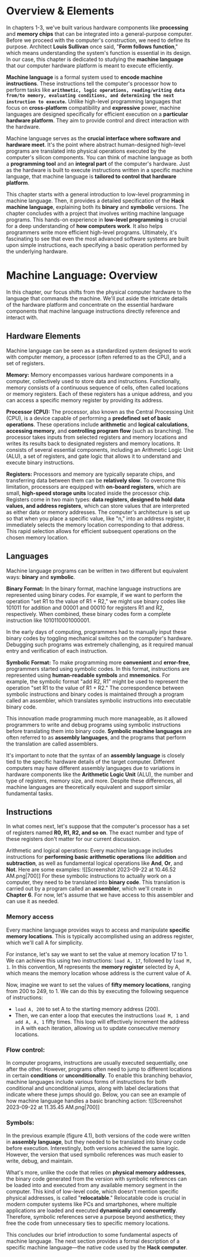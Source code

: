 # Overview & Elements
In chapters 1-3, we've built various hardware components like **processing** and **memory chips** that can be integrated into a general-purpose computer. Before we proceed with the computer's construction, we need to define its purpose. Architect **Louis Sullivan** once said, "**Form follows function**," which means understanding the system's function is essential in its design. In our case, this chapter is dedicated to studying the **machine language** that our computer hardware platform is meant to execute efficiently.

**Machine language** is a formal system used to **encode machine instructions**. These instructions tell the computer's processor how to perform tasks like **`arithmetic, logic operations, reading/writing data from/to memory, evaluating conditions, and determining the next instruction to execute`.** Unlike high-level programming languages that focus on **cross-platform** compatibility and **expressive** power, machine languages are designed specifically for efficient execution on a **particular hardware platform**. They aim to provide control and direct interaction with the hardware.

Machine language serves as the **crucial interface where software and hardware meet**. It's the point where abstract human-designed high-level programs are translated into physical operations executed by the computer's silicon components. You can think of machine language as both a **programming tool** and an **integral part** of the computer's hardware. Just as the hardware is built to execute instructions written in a specific machine language, that machine language is **tailored to control that hardware platform**.

This chapter starts with a general introduction to low-level programming in machine language. Then, it provides a detailed specification of the **Hack machine language**, explaining both its **binary** and **symbolic** versions. The chapter concludes with a project that involves writing machine language programs. This hands-on experience in **low-level programming** is crucial for a deep understanding of **how computers work**. It also helps programmers write more efficient high-level programs. Ultimately, it's fascinating to see that even the most advanced software systems are built upon simple instructions, each specifying a basic operation performed by the underlying hardware.

# Machine Language: Overview
In this chapter, our focus shifts from the physical computer hardware to the language that commands the machine. We'll put aside the intricate details of the hardware platform and concentrate on the essential hardware components that machine language instructions directly reference and interact with.

## Hardware Elements
Machine language can be seen as a standardized system designed to work with computer memory, a processor (often referred to as the CPU), and a set of registers.

**Memory:** Memory encompasses various hardware components in a computer, collectively used to store data and instructions. Functionally, memory consists of a continuous sequence of cells, often called locations or memory registers. Each of these registers has a unique address, and you can access a specific memory register by providing its address.

**Processor (CPU):** The processor, also known as the Central Processing Unit (CPU), is a device capable of performing a **predefined set of basic operations**. These operations include **arithmetic** and **logical calculations**, **accessing memory**, and **controlling program flow** (such as branching). The processor takes inputs from selected registers and memory locations and writes its results back to designated registers and memory locations. It consists of several essential components, including an Arithmetic Logic Unit (ALU), a set of registers, and gate logic that allows it to understand and execute binary instructions.

**Registers:** Processors and memory are typically separate chips, and transferring data between them can be **relatively slow**. To overcome this limitation, processors are equipped with **on-board registers**, which are small, **high-speed storage units** located inside the processor chip. Registers come in two main types: **data registers, designed to hold data values, and address registers**, which can store values that are interpreted as either data or memory addresses. The computer's architecture is set up so that when you place a specific value, like "n," into an address register, it immediately selects the memory location corresponding to that address. This rapid selection allows for efficient subsequent operations on the chosen memory location.

## Languages
Machine language programs can be written in two different but equivalent ways: **binary** and **symbolic**.

**Binary Format:** In the binary format, machine language instructions are represented using binary codes. For example, if we want to perform the operation "set R1 to the value of R1 + R2," we might use binary codes like 101011 for addition and 00001 and 00010 for registers R1 and R2, respectively. When combined, these binary codes form a complete instruction like 1010110001000001.

In the early days of computing, programmers had to manually input these binary codes by toggling mechanical switches on the computer's hardware. Debugging such programs was extremely challenging, as it required manual entry and verification of each instruction.

**Symbolic Format:** To make programming more **convenient** and **error-free**, programmers started using symbolic codes. In this format, instructions are represented using **human-readable symbols** and **mnemonics**. For example, the symbolic format "add R2, R1" might be used to represent the operation "set R1 to the value of R1 + R2." The correspondence between symbolic instructions and binary codes is maintained through a program called an assembler, which translates symbolic instructions into executable binary code.

This innovation made programming much more manageable, as it allowed programmers to write and debug programs using symbolic instructions before translating them into binary code. **Symbolic machine languages** are often referred to as **assembly languages**, and the programs that perform the translation are called assemblers.

It's important to note that the syntax of an **assembly language** is closely tied to the specific hardware details of the target computer. Different computers may have different assembly languages due to variations in hardware components like the **Arithmetic Logic Unit** (ALU), the number and type of registers, memory size, and more. Despite these differences, all machine languages are theoretically equivalent and support similar fundamental tasks.

## Instructions
In what comes next, let's suppose that the computer's processor has a set of registers named **R0, R1, R2, and so on**. The exact number and type of these registers don't matter for our current discussion.

Arithmetic and logical operations: Every machine language includes instructions for **performing basic arithmetic operations** like **addition** and **subtraction**, as well as fundamental logical operations like **And**, **Or**, and **Not**. Here are some examples:
![[Screenshot 2023-09-22 at 10.46.52 AM.png|700]]
For these symbolic instructions to actually work on a computer, they need to be translated into **binary code**. This translation is carried out by a program called an **assembler**, which we'll create in **Chapter 6**. For now, let's assume that we have access to this assembler and can use it as needed.

### Memory access 
Every machine language provides ways to access and manipulate **specific memory locations**. This is typically accomplished using an address register, which we'll call A for simplicity.

For instance, let's say we want to set the value at memory location 17 to 1. We can achieve this using two instructions: `load A, 17`, followed by `load M, 1`. In this convention, M represents the **memory register** selected by A, which means the memory location whose address is the current value of A.

Now, imagine we want to set the values of **fifty memory locations**, ranging from 200 to 249, to 1. We can do this by executing the following sequence of instructions:

- `load A, 200` to set A to the starting memory address (200).
- Then, we can enter a loop that executes the instructions `load M, 1` and `add A, A, 1` fifty times. This loop will effectively increment the address in A with each iteration, allowing us to update consecutive memory locations.
  
### Flow control: 
In computer programs, instructions are usually executed sequentially, one after the other. However, programs often need to jump to different locations in certain **conditions** or **unconditionally**. To enable this branching behavior, machine languages include various forms of instructions for both conditional and unconditional jumps, along with label declarations that indicate where these jumps should go. Below, you can see an example of how machine language handles a basic branching action:
  ![[Screenshot 2023-09-22 at 11.35.45 AM.png|700]]
### Symbols: 
In the previous example (figure 4.1), both versions of the code were written in **assembly language**, but they needed to be translated into binary code before execution. Interestingly, both versions achieved the same logic. However, the version that used symbolic references was much easier to write, debug, and maintain.

What's more, unlike the code that relies on **physical memory addresses**, the binary code generated from the version with symbolic references can be loaded into and executed from any available memory segment in the computer. This kind of low-level code, which doesn't mention specific physical addresses, is called "**relocatable**." Relocatable code is crucial in modern computer systems like PCs and smartphones, where multiple applications are loaded and executed **dynamically** and **concurrently**. Therefore, symbolic references serve a purpose beyond aesthetics; they free the code from unnecessary ties to specific memory locations.

This concludes our brief introduction to some fundamental aspects of machine language. The next section provides a formal description of a specific machine language—the native code used by the **Hack computer**.

